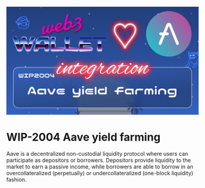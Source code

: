 [_metadata_:at_account]:- "@AaveAave"
![image](../v3/images/2004.png)

# WIP-2004 Aave yield farming

Aave is a decentralized non-custodial liquidity protocol where users can participate as depositors or borrowers. Depositors provide liquidity to the market to earn a passive income, while borrowers are able to borrow in an overcollateralized (perpetually) or undercollateralized (one-block liquidity) fashion.